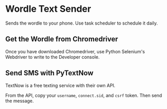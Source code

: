 # Wordle Text Sender
Sends the wordle to your phone. Use task scheduler to schedule it daily.

## Get the Wordle from Chromedriver
Once you have downloaded Chromedriver, use Python Selenium's Webdriver to write to the Developer console.



## Send SMS with PyTextNow
TextNow is a free texting service with their own API.

From the API, copy your ```username```, ```connect.sid```, and ```csrf``` token. Then send the message.



